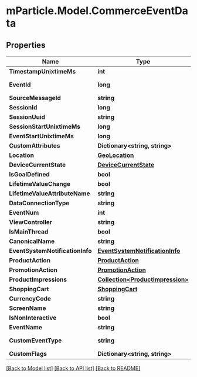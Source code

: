 # mParticle.Model.CommerceEventData
## Properties

Name | Type | Description | Notes
------------ | ------------- | ------------- | -------------
**TimestampUnixtimeMs** | **int** |  | [optional] 
**EventId** | **long** |  | [optional] [readonly] 
**SourceMessageId** | **string** |  | [optional] 
**SessionId** | **long** |  | [optional] 
**SessionUuid** | **string** |  | [optional] 
**SessionStartUnixtimeMs** | **long** |  | [optional] 
**EventStartUnixtimeMs** | **long** |  | [optional] 
**CustomAttributes** | **Dictionary&lt;string, string&gt;** |  | [optional] 
**Location** | [**GeoLocation**](GeoLocation.md) |  | [optional] 
**DeviceCurrentState** | [**DeviceCurrentState**](DeviceCurrentState.md) |  | [optional] 
**IsGoalDefined** | **bool** |  | [optional] 
**LifetimeValueChange** | **bool** |  | [optional] 
**LifetimeValueAttributeName** | **string** |  | [optional] 
**DataConnectionType** | **string** |  | [optional] 
**EventNum** | **int** |  | [optional] 
**ViewController** | **string** |  | [optional] 
**IsMainThread** | **bool** |  | [optional] 
**CanonicalName** | **string** |  | [optional] 
**EventSystemNotificationInfo** | [**EventSystemNotificationInfo**](EventSystemNotificationInfo.md) |  | [optional] 
**ProductAction** | [**ProductAction**](ProductAction.md) |  | [optional] 
**PromotionAction** | [**PromotionAction**](PromotionAction.md) |  | [optional] 
**ProductImpressions** | [**Collection&lt;ProductImpression&gt;**](ProductImpression.md) |  | [optional] 
**ShoppingCart** | [**ShoppingCart**](ShoppingCart.md) |  | [optional] 
**CurrencyCode** | **string** |  | [optional] 
**ScreenName** | **string** |  | [optional] 
**IsNonInteractive** | **bool** |  | [optional] 
**EventName** | **string** |  | [optional] 
**CustomEventType** | **string** |  | [optional] [readonly] 
**CustomFlags** | **Dictionary&lt;string, string&gt;** |  | [optional] 

[[Back to Model list]](../README.md#documentation-for-models) [[Back to API list]](../README.md#documentation-for-api-endpoints) [[Back to README]](../README.md)


